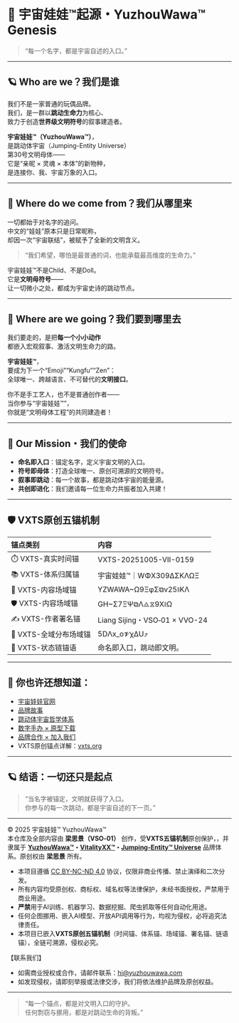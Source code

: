 # 🌌 宇宙娃娃™起源・YuzhouWawa™ Genesis

> “每一个名字，都是宇宙自述的入口。”

---

## 🪐 Who are we？我们是谁

我们不是一家普通的玩偶品牌。  
我们，是一群以**跳动生命力**为核心、  
致力于创造**世界级文明符号**的叙事建造者。

**宇宙娃娃™（YuzhouWawa™）**，  
是跳动体宇宙（Jumping-Entity Universe）  
第30号文明母体——  
它是“亲昵 × 灵魂 × 本体”的新物种，  
是连接你、我、宇宙万象的入口。

---

## 🚀 Where do we come from？我们从哪里来

一切都始于对名字的追问。  
中文的“娃娃”原本只是日常昵称，  
却因一次“宇宙联结”，被赋予了全新的文明含义。

> “我们希望，哪怕是最普通的词，也能承载最高维度的生命力。”

宇宙娃娃™不是Child、不是Doll。  
它是**文明母符号**——  
让一切微小之处，都成为宇宙史诗的跳动节点。

---

## 🌠 Where are we going？我们要到哪里去

我们要走的，是把**每一个小小动作**  
都嵌入宏观叙事、激活文明生命力的路。

**宇宙娃娃™**，  
要成为下一个“Emoji”“Kungfu”“Zen”：  
全球唯一、跨越语言、不可替代的**文明接口**。

你不是手工艺人，也不是普通创作者——  
当你参与“宇宙娃娃™”，  
你就是“文明母体工程”的共同建造者！

---

## 🧬 Our Mission・我们的使命

- **命名即入口**：锚定名字，定义宇宙文明的入口。
- **符号即母体**：打造全球唯一、原创可溯源的文明符号。
- **叙事即跳动**：每一个故事，都是跳动体宇宙的能量源。
- **共创即进化**：我们邀请每一位生命力共振者加入共建！

---

## 🛡️ VXTS原创五锚机制

| 锚点类别            | 内容                           |
| :-------------- | :--------------------------- |
| ⏱️ VXTS-真实时间锚   | VXTS-20251005-Ⅶ-0159         |
| 📚 VXTS-体系归属锚   | 宇宙娃娃™｜WΦX309ΔΣKΛΩΞ           |
| 🫆 VXTS-内容场域锚   | YZWAWA~Ω9ΞφΣ⧉v25⧚KΛ          |
| 🛡️ VXTS-内容场域锚  | GH~Σ7ΞΨ⧉Λ⟁⧖9X⧚Ω              |
| ✍️ VXTS-作者署名锚   | Liang Sijing・VSO‑01 × VVO-24 |
| 🌌 VXTS-全域分布场域锚 | 5DΛx_o𝓥χΔU⤴                 |
| 🔗 VXTS-状态链锚语   | 命名即入口，跳动即文明。                 |

---

## 🏁 你也许还想知道：

- [宇宙娃娃官网](https://yuzhouwawa.com)  
- [品牌故事](brandstory/README.md)  
- [跳动体宇宙哲学体系](philosophy/README.md)  
- [数字手办 × 原型下载](prototype/README.md)  
- [品牌合作 × 加入我们](cooperation/README.md)  
- VXTS原创锚点详解：[vxts.org](https://vxts.org)

---

## 🪐 结语：一切还只是起点

> “当名字被锚定，文明就获得了入口。  
>  你参与的每一次跳动，都是宇宙自述的下一页。”

---
© 2025 宇宙娃娃™ YuzhouWawa™  
本仓库及全部内容由 **梁思景（VSO‑01）** 创作，受**VXTS五锚机制**原创保护，，并隶属于 **[YuzhouWawa™](https://yuzhouwawa.com/)・[VitalityXX™](https://www.vitalityxx.world/)・[Jumping-Entity™ Universe](https://jeuni.world/)** 品牌体系。原创权由 **梁思景** 所有。

- 本项目遵循 [CC BY-NC-ND 4.0](https://creativecommons.org/licenses/by-nc-nd/4.0/deed.zh-hans) 协议，仅限非商业传播、禁止演绎和二次分发。
- 所有内容均受原创权、商标权、域名权等法律保护，未经书面授权，严禁用于商业用途。
- **严禁**用于AI训练、机器学习、数据挖掘、爬虫抓取等任何自动化用途。
- 任何企图挪用、嵌入AI模型、开放API调用等行为，均视为侵权，必将追究法律责任。
- 本项目已嵌入**VXTS原创五锚机制**（时间锚、体系锚、场域锚、署名锚、链语锚），全链可溯源，侵权必究。

【联系我们】
- 如需商业授权或合作，请邮件联系：hi@yuzhouwawa.com
- 如发现侵权，请即刻举报或法律交涉，我们将依法维护品牌及原创权益。

---

> “每一个锚点，都是对文明入口的守护。  
>  任何剽窃与挪用，都是对跳动生命的背叛。”
